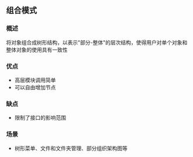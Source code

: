 ## 组合模式

### 概述
将对象组合成树形结构，以表示"部分-整体"的层次结构，使得用户对单个对象和整体对象的使用具有一致性

### 优点
- 高层模块调用简单
- 可以自由增加节点

### 缺点
- 限制了接口的影响范围

### 场景
- 树形菜单、文件和文件夹管理、部分组织架构图等